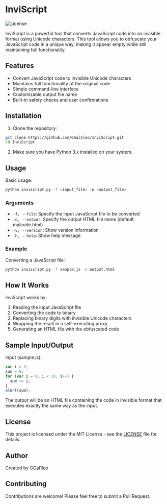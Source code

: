 # InviScript

![License](https://img.shields.io/badge/license-MIT-blue.svg)

InviScript is a powerful tool that converts JavaScript code into an invisible format using Unicode characters. This tool allows you to obfuscate your JavaScript code in a unique way, making it appear empty while still maintaining full functionality.

## Features

- Convert JavaScript code to invisible Unicode characters
- Maintains full functionality of the original code
- Simple command-line interface
- Customizable output file name
- Built-in safety checks and user confirmations

## Installation

1. Clone the repository:
```bash
git clone https://github.com/GGal1leo/InviScript.git
cd InviScript
```

2. Make sure you have Python 3.x installed on your system.

## Usage

Basic usage:
```bash
python inviscript.py -f <input_file> -o <output_file>
```

### Arguments

- `-f, --file`: Specify the input JavaScript file to be converted
- `-o, --output`: Specify the output HTML file name (default: malcode.html)
- `-v, --version`: Show version information
- `-h, --help`: Show help message

### Example

Converting a JavaScript file:
```bash
python inviscript.py -f sample.js -o output.html
```

## How It Works

InviScript works by:
1. Reading the input JavaScript file
2. Converting the code to binary
3. Replacing binary digits with invisible Unicode characters
4. Wrapping the result in a self-executing proxy
5. Generating an HTML file with the obfuscated code

## Sample Input/Output

Input (sample.js):
```javascript
var i = 5;
sum = 0;
for (var i = 0; i < 10; i++) {
  sum += i;
}
alert(sum);
```

The output will be an HTML file containing the code in invisible format that executes exactly the same way as the input.

## License

This project is licensed under the MIT License - see the [LICENSE](LICENSE) file for details.

## Author

Created by [GGal1leo](https://github.com/GGal1leo)

## Contributing

Contributions are welcome! Please feel free to submit a Pull Request.
